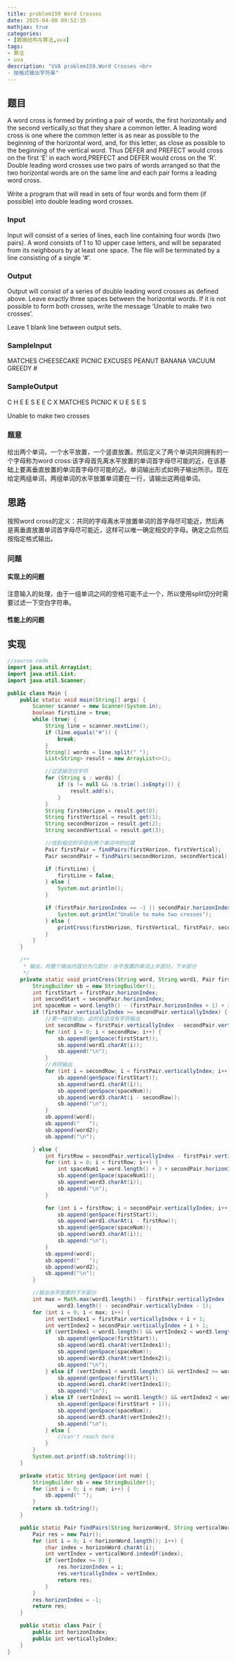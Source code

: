 ```yaml
---
title: problem159 Word Crosses
date: 2025-04-08 09:52:35
mathjax: true
categories:
- [数据结构与算法,uva]
tags:
- 算法
- uva
description: "UVA problem159.Word Crosses <br>
- 按格式输出字符串"
---
```


## 题目

A word cross is formed by printing a pair of words, the first horizontally and the second vertically,so that they share a common letter. A leading word cross is one where the common letter is as near as possible to the beginning of the horizontal word, and, for this letter, as close as possible to the beginning of the vertical word. Thus DEFER and PREFECT would cross on the first ‘E’ in each word,PREFECT and DEFER would cross on the ‘R’. Double leading word crosses use two pairs of words arranged so that the two horizontal words are on the same line and each pair forms a leading word cross.

Write a program that will read in sets of four words and form them (if possible) into double leading word crosses.

### Input

Input will consist of a series of lines, each line containing four words (two pairs). A word consists of 1 to 10 upper case letters, and will be separated from its neighbours by at least one space. The file will be terminated by a line consisting of a single ‘#’.

### Output

Output will consist of a series of double leading word crosses as defined above. Leave exactly three spaces between the horizontal words. If it is not possible to form both crosses, write the message ‘Unable to make two crosses’.

Leave 1 blank line between output sets.

### SampleInput

MATCHES CHEESECAKE PICNIC EXCUSES
PEANUT BANANA VACUUM GREEDY
\#

### SampleOutput

 C
 H
 E
 E
 S
 E          E
 C          X
MATCHES   PICNIC
 K          U
 E          S
            E
            S

Unable to make two crosses

### 题意

给出两个单词，一个水平放置，一个竖直放置。然后定义了两个单词共同拥有的一个字母称为word cross:该字母首先离水平放置的单词首字母尽可能的近，在该基础上要离垂直放置的单词首字母尽可能的近。单词输出形式如例子输出所示。现在给定两组单词，两组单词的水平放置单词要在一行，请输出这两组单词。

## 思路

按照word cross的定义：共同的字母离水平放置单词的首字母尽可能近，然后再是离垂直放置单词首字母尽可能近，这样可以唯一确定相交的字母。确定之后然后按指定格式输出。

### 问题

#### 实现上的问题

注意输入的处理，由于一组单词之间的空格可能不止一个，所以使用split切分时需要过滤一下空白字符串。

#### 性能上的问题

## 实现

```JAVA .{line-numbers}
//source code
import java.util.ArrayList;
import java.util.List;
import java.util.Scanner;

public class Main {
    public static void main(String[] args) {
        Scanner scanner = new Scanner(System.in);
        boolean firstLine = true;
        while (true) {
            String line = scanner.nextLine();
            if (line.equals("#")) {
                break;
            }
            String[] words = line.split(" ");
            List<String> result = new ArrayList<>();

            //过滤掉空白字符
            for (String s : words) {
                if (s != null && !s.trim().isEmpty()) {
                    result.add(s);
                }
            }
            String firstHorizon = result.get(0);
            String firstVertical = result.get(1);
            String secondHorizon = result.get(2);
            String secondVertical = result.get(3);

            //找到相交的字母在两个单词中的位置
            Pair firstPair = findPairs(firstHorizon, firstVertical);
            Pair secondPair = findPairs(secondHorizon, secondVertical);

            if (firstLine) {
                firstLine = false;
            } else {
                System.out.println();
            }

            if (firstPair.horizonIndex == -1 || secondPair.horizonIndex == -1) {
                System.out.println("Unable to make two crosses");
            } else {
                printCross(firstHorizon, firstVertical, firstPair, secondHorizon, secondVertical, secondPair);
            }
        }
    }

    /**
     * 输出，将整个输出内容分为几部分：水平放置的单词上半部分，下半部分
     */
    private static void printCross(String word, String word1, Pair firstPair, String word2, String word3, Pair secondPair) {
        StringBuilder sb = new StringBuilder();
        int firstStart = firstPair.horizonIndex;
        int secondStart = secondPair.horizonIndex;
        int spaceNum = word.length() - (firstPair.horizonIndex + 1) + 3 + secondPair.horizonIndex;
        if (firstPair.verticallyIndex >= secondPair.verticallyIndex) {
            //第一组先输出，此时右边没有字符输出
            int secondRow = firstPair.verticallyIndex - secondPair.verticallyIndex;
            for (int i = 0; i < secondRow; i++) {
                sb.append(genSpace(firstStart));
                sb.append(word1.charAt(i));
                sb.append("\n");
            }
            //共同输出
            for (int i = secondRow; i < firstPair.verticallyIndex; i++) {
                sb.append(genSpace(firstStart));
                sb.append(word1.charAt(i));
                sb.append(genSpace(spaceNum));
                sb.append(word3.charAt(i - secondRow));
                sb.append("\n");
            }
            sb.append(word);
            sb.append("   ");
            sb.append(word2);
            sb.append("\n");

        } else {
            int firstRow = secondPair.verticallyIndex - firstPair.verticallyIndex;
            for (int i = 0; i < firstRow; i++) {
                int spaceNum1 = word.length() + 3 + secondPair.horizonIndex;
                sb.append(genSpace(spaceNum1));
                sb.append(word3.charAt(i));
                sb.append("\n");
            }

            for (int i = firstRow; i < secondPair.verticallyIndex; i++) {
                sb.append(genSpace(firstStart));
                sb.append(word1.charAt(i - firstRow));
                sb.append(genSpace(spaceNum));
                sb.append(word3.charAt(i));
                sb.append("\n");
            }
            sb.append(word);
            sb.append("   ");
            sb.append(word2);
            sb.append("\n");
        }

        //输出水平放置的下半部分
        int max = Math.max(word1.length() - firstPair.verticallyIndex - 1,
                word3.length() - secondPair.verticallyIndex - 1);
        for (int i = 0; i < max; i++) {
            int vertIndex1 = firstPair.verticallyIndex + i + 1;
            int vertIndex2 = secondPair.verticallyIndex + i + 1;
            if (vertIndex1 < word1.length() && vertIndex2 < word3.length()) {
                sb.append(genSpace(firstStart));
                sb.append(word1.charAt(vertIndex1));
                sb.append(genSpace(spaceNum));
                sb.append(word3.charAt(vertIndex2));
                sb.append("\n");
            } else if (vertIndex1 < word1.length() && vertIndex2 >= word3.length()) {
                sb.append(genSpace(firstStart));
                sb.append(word1.charAt(vertIndex1));
                sb.append("\n");
            } else if (vertIndex1 >= word1.length() && vertIndex2 < word3.length()) {
                sb.append(genSpace(firstStart + 1));
                sb.append(genSpace(spaceNum));
                sb.append(word3.charAt(vertIndex2));
                sb.append("\n");
            } else {
                //can't reach here
            }
        }
        System.out.printf(sb.toString());
    }

    private static String genSpace(int num) {
        StringBuilder sb = new StringBuilder();
        for (int i = 0; i < num; i++) {
            sb.append(" ");
        }
        return sb.toString();
    }

    public static Pair findPairs(String horizonWord, String verticalWord) {
        Pair res = new Pair();
        for (int i = 0; i < horizonWord.length(); i++) {
            char index = horizonWord.charAt(i);
            int vertIndex = verticalWord.indexOf(index);
            if (vertIndex >= 0) {
                res.horizonIndex = i;
                res.verticallyIndex = vertIndex;
                return res;
            }
        }
        res.horizonIndex = -1;
        return res;
    }

    public static class Pair {
        public int horizonIndex;
        public int verticallyIndex;
    }
}
```
